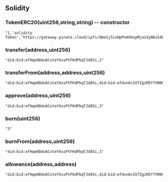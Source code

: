 ## Solidity

### TokenERC20(uint256,string,string) -- constructor
```
"1,'solidity Token','https://gateway.pinata.cloud/ipfs/QmeSjSinHpPnmXmspMjwiXyN6zS4E9zccariGR3jxcaWtq/6476'"
```

### transfer(address,uint256)
```
"did:bid:efHqeHDdu6CxteYXxsPtFKdPbqTJd85i,2"
```

### transferFrom(address,address,uint256)
```
"did:bid:efHqeHDdu6CxteYXxsPtFKdPbqTJd85i,did:bid:efdvn6cS5TZgiM5ffVN9HQh3y72raYtm,3"
```

### approve(address,uint256)
```
"did:bid:efHqeHDdu6CxteYXxsPtFKdPbqTJd85i,3"
```

### burn(uint256)
```
"3"
```

### burnFrom(address,uint256)
```
"did:bid:efHqeHDdu6CxteYXxsPtFKdPbqTJd85i,1"
```

### allowance(address,address)
```
"did:bid:efHqeHDdu6CxteYXxsPtFKdPbqTJd85i,did:bid:efdvn6cS5TZgiM5ffVN9HQh3y72raYtm"
```
